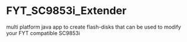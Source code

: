 # FYT_SC9853i_Extender
multi platform java app to create flash-disks that can be used to modify your FYT compatible SC9853i
